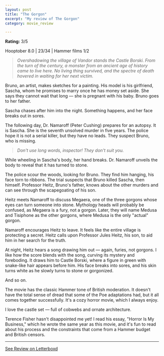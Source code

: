 ```yaml
---
layout: post
title: "The Gorgon"
excerpt: "My review of The Gorgon"
category: movie_review

---
```


**Rating:** 3/5

Hooptober 8.0 | 23/34 | Hammer films 1/2

<blockquote><i>Overshadowing the village of Vandor stands the Castle Borski. From the turn of the century, a monster from an ancient age of history came to live here. No living thing survived, and the spectre of death hovered in waiting for her next victim.</i></blockquote>

Bruno, an artist, makes sketches for a painting. His model is his girlfriend, Sascha, whom he promises to marry once he has money set aside. She says they cannot wait that long — she is pregnant with his baby. Bruno goes to her father.

Sascha chases after him into the night. Something happens, and her face breaks out in sores.

The following day, Dr. Namaroff (Peter Cushing) prepares for an autopsy. It is Sascha. She is the seventh unsolved murder in five years. The police hope it is not a serial killer, but they have no leads. They suspect Bruno, who is missing.

<blockquote><i>Don't use long words, inspector! They don't suit you.</i></blockquote>

While wheeling in Sascha's body, her hand breaks. Dr. Namaroff unveils the body to reveal that it has turned to stone.

The police scour the woods, looking for Bruno. They find him hanging, his face torn to ribbons. The trial suspects that Bruno killed Sascha, then himself. Professor Heitz, Bruno's father, knows about the other murders and can see through the scapegoating of his son.

Heitz meets Namaroff to discuss Megaera, one of the three gorgons whose eyes can turn someone into stone. Mythology heads will probably be confused, as Megaera is a fury, not a gorgon. Later, they will name Medusa and Tisiphone as the other gorgons, where Medusa is the only "actual" gorgon.

Namaroff encourages Heitz to leave. It feels like the entire village is protecting a secret. Heitz calls upon Professor Jules Heitz, his son, to aid him in her search for the truth.

At night, Heitz hears a song drawing him out — again, furies, not gorgons. I like how the score blends with the song, curving its mystery and foreboding. It draws him to Castle Borski, where a figure in green with snake-like hair appears before him. His face breaks into sores, and his skin turns white as he slowly turns to stone or gorgonized.

And so on.

The movie has the classic Hammer tone of British moderation. It doesn't have the total sense of dread that some of the Poe adaptations had, but it all comes together successfully. It's a cozy horror movie, which I always enjoy.

I love the castle set — full of cobwebs and ornate architecture.

Terence Fisher hasn't disappointed me yet! I read his essay, "Horror Is My Business," which he wrote the same year as this movie, and it's fun to read about his process and the constraints that come from a Hammer budget and British censors.

<hr>

[See Review on Letterboxd](https://boxd.it/5FTzOp)
